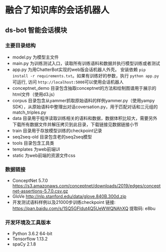 # 融合了知识库的会话机器人
## ds-bot 智能会话模块

### 主要目录结构
- model.py 为模型主文件
- main.py 为训练测试入口，读取所有训练语料和数据并执行模型训练或者测试
- app.py 为用ChatterBot实现的web版会话机器人外壳。
安装依赖 `pip install -r requirements.txt`。如果有训练好的参数，执行 `python app.py` 可运行, 访问 `http://localhost:5000`可以使用会话机器人
- conceptnet_demo 目录包含抽取conceptnet的方法和绘制图谱用于展示的html文件（使用d3.js）
- corpus 目录包含从yammer抓取原始语料的样例yammer.py（使用yampy SDK），从原始语料中整理出对话coversation.py，用于匹配对话和三元组的match_triples.py
- data 目录用于程序读取训练相关的语料和数据，数据体积比较大，需要另外下载所有数据文件并解压拷贝到此目录，下载链接见数据链接小节
- train 目录用于存放模型训练的checkpoint记录
- seq2seq-old 目录包含老的seq2seq模型
- tools 目录包含工具类
- templates 为web前端UI
- static 为web前端的资源文件css


### 数据链接
- ConceptNet 5.7.0 https://s3.amazonaws.com/conceptnet/downloads/2019/edges/conceptnet-assertions-5.7.0.csv.gz
- GloVe http://nlp.stanford.edu/data/glove.840B.300d.zip
- 开发测试语料样例以及21000步训练checkpoint 链接: https://pan.baidu.com/s/1SQ5GFIdut4Q5UeWWQNAhXQ  提取码: e8bu

### 开发环境及工具版本
- Python 3.6.2 64-bit
- Tensorflow 1.13.2
- spaCy 2.1.8
